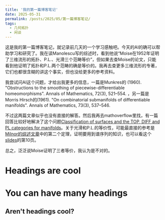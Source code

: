 ```yaml
---
title: '我的第一篇博客笔记'
date: 2025-05-31
permalink: /posts/2025/05/第一篇博客笔记/
tags:
  - 几何拓扑
  - 闲谈
---
```


这是我的第一篇博客笔记，就记录前几天的一个学习感触吧。今天的AI的确可以帮助学习和研究了。我在读Manolescu写的综述时，看到他说“Moise在1952年证明了三维流形的拓扑、P.L.、光滑三个范畴等价”，但如果去查Moise的论文，只能看到他证明了拓扑和P.L.两个范畴的确是等价的。我再去查更多三维流形的专著，它们也都很含糊的讲这个事实，但也没给更多的参考资料。

我尝试问AI这个问题，才给出我更多的信息，一篇是Munkres的 (1960). "Obstructions to the smoothing of piecewise-differentiable homeomorphisms". Annals of Mathematics, 72(3), 521–554. ，另一篇是Morris Hirsch的(1961). "On combinatorial submanifolds of differentiable manifolds". Annals of Mathematics, 73(3), 537–546.

不过这两篇文章似乎也没有直接的解答。然后我再去mathoverflow里找，有一篇回答比较好地解决了这个问题[Classification of surfaces and the TOP, DIFF and PL categories for manifolds](https://mathoverflow.net/questions/96670/classification-of-surfaces-and-the-top-diff-and-pl-categories-for-manifolds)。关于光滑和P.L.的等价性，可能最直接的参考是[Milnor的综述文章](https://www.ams.org/notices/201106/rtx110600804p.pdf)中的第二个定理，证明要用到谱序列的知识，也可以看这个[slides](https://webhomes.maths.ed.ac.uk/~v1ranick/slides/orsay.pdf)的第10页。

总之，泛泛说Moise证明了三者等价，我认为是不对的。

Headings are cool
======

You can have many headings
======

Aren't headings cool?
------
